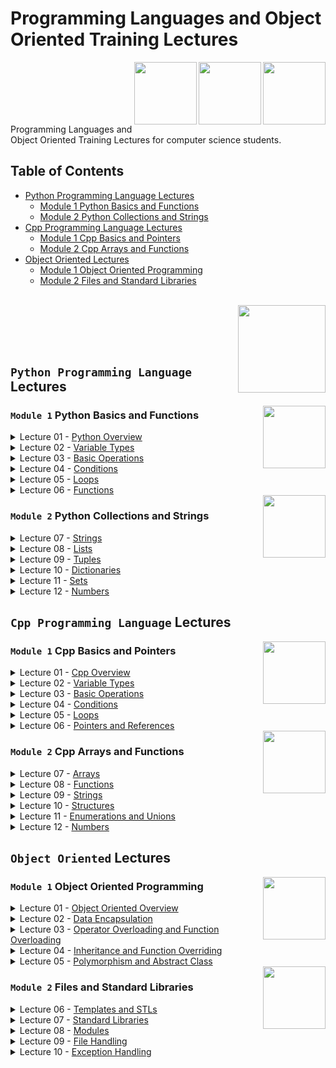 # Programming Languages and Object Oriented Training Lectures

<img align="right" width="100" height="100" src="https://github.com/cs-MohamedAyman/Computer-Science-Textbooks/blob/master/logos/python.jpg">
<img align="right" width="100" height="100" src="https://github.com/cs-MohamedAyman/Computer-Science-Textbooks/blob/master/logos/cpp.jpg">
<img align="right" width="100" height="100" src="https://github.com/cs-MohamedAyman/Computer-Science-Textbooks/blob/master/logos/object-oriented.jpg">
<br><br><br><br><br>

Programming Languages and Object Oriented Training Lectures for computer science students.

## Table of Contents
  * [Python Programming Language Lectures](#Python-Programming-Language-Lectures)
    * [Module 1 Python Basics and Functions](#Module-1-Python-Basics-and-Functions)
    * [Module 2 Python Collections and Strings](#Module-2-Python-Collections-and-Strings)
  * [Cpp Programming Language Lectures](#Cpp-Programming-Language-Lectures)
    * [Module 1 Cpp Basics and Pointers](#Module-1-Cpp-Basics-and-Pointers)
    * [Module 2 Cpp Arrays and Functions](#Module-2-Cpp-Arrays-and-Functions)
  * [Object Oriented Lectures](#Object-Oriented-Lectures)
    * [Module 1 Object Oriented Programming](#Module-1-Object-Oriented-Programming)
    * [Module 2 Files and Standard Libraries](#Module-2-Files-and-Standard-Libraries)

<br>
<img align="right" width="140" height="140" src="https://github.com/cs-MohamedAyman/Computer-Science-Textbooks/blob/master/logos/practice1.jpg">
<br><br><br><br>

## `Python Programming Language` Lectures

<img align="right" width="100" height="100" src="https://github.com/cs-MohamedAyman/Computer-Science-Textbooks/blob/master/logos/python.jpg">

### `Module 1` Python Basics and Functions

<details>
  <summary>Lecture 01 - <a href="https://github.com/cs-MohamedAyman/Programming-Languages-and-Object-Oriented-Training/tree/main/Lectures/Python-Programming-Language">Python Overview</a></summary><br>

  - History of Python
  - Interpreter vs. Compiler
  - Python Identifiers and Reserved Words
  - Lines and Indentation
  - Multiline Statements
  - Quotation and Comments
</details>

<details>
  <summary>Lecture 02 - <a href="https://github.com/cs-MohamedAyman/Programming-Languages-and-Object-Oriented-Training/tree/main/Lectures/Python-Programming-Language">Variable Types</a></summary><br>
  
  - Python Variables
  - Python Numbers
  - Python Strings
  - Python Lists
  - Python Tuples
  - Python Dictionaries
  - Python Sets
  - Data Type Conversion
</details>

<details>
  <summary>Lecture 03 - <a href="https://github.com/cs-MohamedAyman/Programming-Languages-and-Object-Oriented-Training/tree/main/Lectures/Python-Programming-Language">Basic Operations</a></summary><br>
  
  - Arithmetic Operators
  - Comparison Operators
  - Bitwise Operators
  - Assignment Operators
  - Logical Operators
  - Membership Operators
  - Identity Operators
  - Operators Precedence
</details>

<details>
  <summary>Lecture 04 - <a href="https://github.com/cs-MohamedAyman/Programming-Languages-and-Object-Oriented-Training/tree/main/Lectures/Python-Programming-Language">Conditions</a></summary><br>
  
  - Decision making Definition
  - IF Statement
  - IF and ELSE Statements
  - IF, ELIF and ELSE Statements
  - Nested IF Statements
  - Single Statement Suites
</details>

<details>
  <summary>Lecture 05 - <a href="https://github.com/cs-MohamedAyman/Programming-Languages-and-Object-Oriented-Training/tree/main/Lectures/Python-Programming-Language">Loops</a></summary><br>
  
  - Loop Definition
  - While Loop Statements
  - For Loop Statements
  - Loop Control Statements
  - Else with While Loop
  - Else with For Loop
  - Nested Loops
</details>

<details>
  <summary>Lecture 06 - <a href="https://github.com/cs-MohamedAyman/Programming-Languages-and-Object-Oriented-Training/tree/main/Lectures/Python-Programming-Language">Functions</a></summary><br>
  
  - Function Definition
  - Function Calls and Return Statement
  - Passing by Reference and Value
  - Function Arguments
  - Anonymous Functions
  - Inner Functions
  - Global and Local Variables
  - Higher Order Functions
</details>

<img align="right" width="100" height="100" src="https://github.com/cs-MohamedAyman/Computer-Science-Textbooks/blob/master/logos/python.jpg">

### `Module 2` Python Collections and Strings

<details>
  <summary>Lecture 07 - <a href="https://github.com/cs-MohamedAyman/Programming-Languages-and-Object-Oriented-Training/tree/main/Lectures/Python-Programming-Language">Strings</a></summary><br>
  
  - Introduction to String
  - Basic String Operations
  - String Special Operators
  - String Formatting Operator
  - Built-in String Functions
</details>

<details>
  <summary>Lecture 08 - <a href="https://github.com/cs-MohamedAyman/Programming-Languages-and-Object-Oriented-Training/tree/main/Lectures/Python-Programming-Language">Lists</a></summary><br>
  
  - Introduction to List
  - Basic List Operations
  - List Comprehension
  - Multidimensional Lists
  - Built-in List Functions
</details>

<details>
  <summary>Lecture 09 - <a href="https://github.com/cs-MohamedAyman/Programming-Languages-and-Object-Oriented-Training/tree/main/Lectures/Python-Programming-Language">Tuples</a></summary><br>
  
  - Introduction to Tuple
  - Basic Tuple Operations
  - Tuple Comprehension
  - Multidimensional Tuple
  - Built-in Tuple Functions
</details>

<details>
  <summary>Lecture 10 - <a href="https://github.com/cs-MohamedAyman/Programming-Languages-and-Object-Oriented-Training/tree/main/Lectures/Python-Programming-Language">Dictionaries</a></summary><br>
  
  - Introduction to Dictionary
  - Basic Dictionary Operations
  - Dictionary Comprehension
  - Properties of Dictionary keys
  - Built-in Dictionary Functions
</details>

<details>
  <summary>Lecture 11 - <a href="https://github.com/cs-MohamedAyman/Programming-Languages-and-Object-Oriented-Training/tree/main/Lectures/Python-Programming-Language">Sets</a></summary><br>
  
  - Introduction to Set
  - Basic Set Operations
  - Set Comprehension
  - Set Relations
  - Built-in Set Functions
</details>

<details>
  <summary>Lecture 12 - <a href="https://github.com/cs-MohamedAyman/Programming-Languages-and-Object-Oriented-Training/tree/main/Lectures/Python-Programming-Language">Numbers</a></summary><br>
  
  - Numbers in Python
  - Math Module
  - Fractions Module
  - Random Module
  - Itertools Module
</details>

## `Cpp Programming Language` Lectures

<img align="right" width="100" height="100" src="https://github.com/cs-MohamedAyman/Computer-Science-Textbooks/blob/master/logos/cpp.jpg">

### `Module 1` Cpp Basics and Pointers

<details>
  <summary>Lecture 01 - <a href="https://github.com/cs-MohamedAyman/Programming-Languages-and-Object-Oriented-Training/tree/main/Lectures/Cpp-Programming-Language">Cpp Overview</a></summary><br>

  - History of C++
  - Interpreter vs. Compiler
  - C++ Identifiers and Reserved Words
  - Lines and Indentation
  - Multiline Statements
  - Quotation and Comments
</details>

<details>
  <summary>Lecture 02 - <a href="https://github.com/cs-MohamedAyman/Programming-Languages-and-Object-Oriented-Training/tree/main/Lectures/Cpp-Programming-Language">Variable Types</a></summary><br>

  - C++ Variables
  - C++ Integers
  - C++ Floats
  - C++ Strings
  - C++ Arrays
  - Data Type Conversion
</details>

<details>
  <summary>Lecture 03 - <a href="https://github.com/cs-MohamedAyman/Programming-Languages-and-Object-Oriented-Training/tree/main/Lectures/Cpp-Programming-Language">Basic Operations</a></summary><br>

  - Arithmetic Operators
  - Comparison Operators
  - Bitwise Operators
  - Assignment Operators
  - Logical Operators
  - Operators Precedence
</details>

<details>
  <summary>Lecture 04 - <a href="https://github.com/cs-MohamedAyman/Programming-Languages-and-Object-Oriented-Training/tree/main/Lectures/Cpp-Programming-Language">Conditions</a></summary><br>

  - Decision making Definition
  - IF Statement
  - IF and ELSE Statements
  - IF, ELSE IF and ELSE Statements
  - Nested IF Statements
  - Single Statement Suites
  - Switch Statement
</details>

<details>
  <summary>Lecture 05 - <a href="https://github.com/cs-MohamedAyman/Programming-Languages-and-Object-Oriented-Training/tree/main/Lectures/Cpp-Programming-Language">Loops</a></summary><br>

  - Loop Definition
  - While Loop Statements
  - Do While Loop Statements
  - For Loop Statements
  - Nested Loops
  - Loop Control Statements
</details>

<details>
  <summary>Lecture 06 - <a href="https://github.com/cs-MohamedAyman/Programming-Languages-and-Object-Oriented-Training/tree/main/Lectures/Cpp-Programming-Language">Pointers and References</a></summary><br>

  - Introduction to Pointers
  - Incrementing and Decrementing Pointers
  - Pointer Comparisons
  - Array of Pointers
  - Pointer to a pointer
  - Reference Variables
</details>

<img align="right" width="100" height="100" src="https://github.com/cs-MohamedAyman/Computer-Science-Textbooks/blob/master/logos/cpp.jpg">

### `Module 2` Cpp Arrays and Functions

<details>
  <summary>Lecture 07 - <a href="https://github.com/cs-MohamedAyman/Programming-Languages-and-Object-Oriented-Training/tree/main/Lectures/Cpp-Programming-Language">Arrays</a></summary><br>

  - Introduction to Array
  - Declaring and Initializing Arrays
  - Accessing Array Elements
  - Multidimensional Static Arrays
  - Dynamic Arrays
  - Multi-dimensional Dynamic Arrays
</details>

<details>
  <summary>Lecture 08 - <a href="https://github.com/cs-MohamedAyman/Programming-Languages-and-Object-Oriented-Training/tree/main/Lectures/Cpp-Programming-Language">Functions</a></summary><br>

  - Function Definition
  - Function Calls and Return Statement
  - Passing by Reference and Value
  - Function Arguments
  - Anonymous Functions
  - Function Prototype
  - Global and Local Variables
  - Higher Order Functions
</details>

<details>
  <summary>Lecture 09 - <a href="https://github.com/cs-MohamedAyman/Programming-Languages-and-Object-Oriented-Training/tree/main/Lectures/Cpp-Programming-Language">Strings</a></summary><br>

  - Introduction to String
  - Basic String Operations
  - Capacity Functions
  - Element access Functions
  - Modifiers Functions
  - Iterator Functions
  - Manipulating Functions
</details>

<details>
  <summary>Lecture 10 - <a href="https://github.com/cs-MohamedAyman/Programming-Languages-and-Object-Oriented-Training/tree/main/Lectures/Cpp-Programming-Language">Structures</a></summary><br>

  - Introduction to Structures
  - Accessing Struct Members
  - Constructor and Methods
  - Non-Static Members
  - Nested Structs
  - Pointer of Structure
  - Array of Structure
  - Passing Structure by Reference and Value
</details>

<details>
  <summary>Lecture 11 - <a href="https://github.com/cs-MohamedAyman/Programming-Languages-and-Object-Oriented-Training/tree/main/Lectures/Cpp-Programming-Language">Enumerations and Unions</a></summary><br>

  - Introduction to Enums and Unions
  - Macro and Typedef
  - Structures vs Unions
  - Nested Enums and Unions
  - Pointer of Enums and Unions
  - Passing Enums and Unions by Reference and Value
</details>

<details>
  <summary>Lecture 12 - <a href="https://github.com/cs-MohamedAyman/Programming-Languages-and-Object-Oriented-Training/tree/main/Lectures/Cpp-Programming-Language">Numbers</a></summary><br>

  - Numbers in C++
  - Math Module
  - Numeric Module
  - Random Module
  - Iterator Module
</details>

## `Object Oriented` Lectures

<img align="right" width="100" height="100" src="https://github.com/cs-MohamedAyman/Computer-Science-Textbooks/blob/master/logos/object-oriented.jpg">

### `Module 1` Object Oriented Programming

<details>
  <summary>Lecture 01 - <a href="https://github.com/cs-MohamedAyman/Programming-Languages-and-Object-Oriented-Training/tree/main/Lectures/Object-Oriented">Object Oriented Overview</a></summary><br>

  - Introduction to OOP
  - Classes and Objects
  - Class Attributes
  - Class Methods
  - Class Constructor
  - Class Destructor
</details>

<details>
  <summary>Lecture 02 - <a href="https://github.com/cs-MohamedAyman/Programming-Languages-and-Object-Oriented-Training/tree/main/Lectures/Object-Oriented">Data Encapsulation</a></summary><br>
 
  - Introduction to Data Encapsulation
  - Private Variables
  - Private Methods
  - Static Variables
  - Static Methods
  - Class Prototyping
</details>

<details>
  <summary>Lecture 03 - <a href="https://github.com/cs-MohamedAyman/Programming-Languages-and-Object-Oriented-Training/tree/main/Lectures/Object-Oriented">Operator Overloading and Function Overloading</a></summary><br>

  - Introduction to Operator Overloading
  - Input/Output Operators Overloading
  - Arithmetic Operators Overloading
  - Bitwise Operators Overloading
  - Assignment Operators Overloading
  - Subscripting Operator Overloading
  - Function Overloading
</details>

<details>
  <summary>Lecture 04 - <a href="https://github.com/cs-MohamedAyman/Programming-Languages-and-Object-Oriented-Training/tree/main/Lectures/Object-Oriented">Inheritance and Function Overriding</a></summary><br>

  - Introduction to Inheritance
  - Access Modifiers
  - Function Overriding
  - Multiple Inheritance
  - Composition Relationship
  - Aggregation Relationship
</details>

<details>
  <summary>Lecture 05 - <a href="https://github.com/cs-MohamedAyman/Programming-Languages-and-Object-Oriented-Training/tree/main/Lectures/Object-Oriented">Polymorphism and Abstract Class</a></summary><br>

  - Introduction to Polymorphism
  - Abstract Method
  - Abstract Class
  - Interface
  - Data Abstraction
</details>

<img align="right" width="100" height="100" src="https://github.com/cs-MohamedAyman/Computer-Science-Textbooks/blob/master/logos/object-oriented.jpg">

### `Module 2` Files and Standard Libraries

<details>
  <summary>Lecture 06 - <a href="https://github.com/cs-MohamedAyman/Programming-Languages-and-Object-Oriented-Training/tree/main/Lectures/Object-Oriented">Templates and STLs</a></summary><br>

  - Introduction to Templates
  - Generic Functions using Template
  - Generic Class using Template
  - Non-type Parameters for Templates
  - Multi-type Generics
  - Advantages vs. Disadvantages of Using Templates
</details>

<details>
  <summary>Lecture 07 - <a href="https://github.com/cs-MohamedAyman/Programming-Languages-and-Object-Oriented-Training/tree/main/Lectures/Object-Oriented">Standard Libraries</a></summary><br>

  - Introduction to Standard Libraries
  - Mathematical Libraries
  - Date and Time Libraries
  - Collections Libraries
</details>

<details>
  <summary>Lecture 08 - <a href="https://github.com/cs-MohamedAyman/Programming-Languages-and-Object-Oriented-Training/tree/main/Lectures/Object-Oriented">Modules</a></summary><br>

  - Introduction to Modules
  - Locating Modules 
  - Namespaces and Scoping 
  - Packages
  - UML Class Diagram
</details>

<details>
  <summary>Lecture 09 - <a href="https://github.com/cs-MohamedAyman/Programming-Languages-and-Object-Oriented-Training/tree/main/Lectures/Object-Oriented">File Handling</a></summary><br>

  - Introduction to File Handling
  - Text files
  - CSV files
  - Json files
  - XML files
</details>

<details>
  <summary>Lecture 10 - <a href="https://github.com/cs-MohamedAyman/Programming-Languages-and-Object-Oriented-Training/tree/main/Lectures/Object-Oriented">Exception Handling</a></summary><br>

  - Introduction to Exception Handling
  - Types of Exceptions
  - The except Clause with No Exceptions
  - The except Clause with Multiple Exceptions
  - The try/except, else, and finally
  - Assertions
</details>

